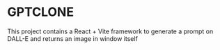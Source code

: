# GPTCLONE
This project contains a React + Vite framework to generate a prompt on DALL-E and returns an image in window itself
